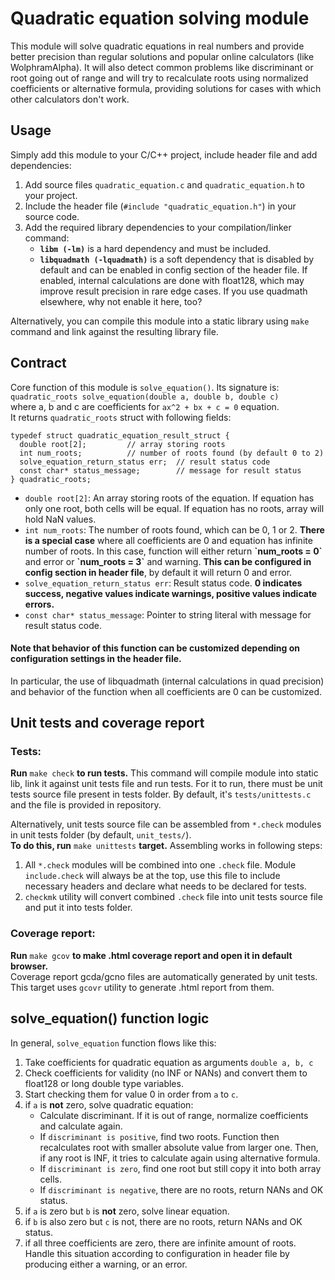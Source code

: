 # Quadratic equation solving module
This module will solve quadratic equations in real numbers and provide better precision than regular solutions and popular online calculators (like WolphramAlpha). It will also detect common problems like discriminant or root going out of range and will try to recalculate roots using normalized coefficients or alternative formula, providing solutions for cases with which other calculators don't work.


## Usage
Simply add this module to your C/C++ project, include header file and add dependencies:
1. Add source files `quadratic_equation.c` and `quadratic_equation.h` to your project.
2. Include the header file (`#include "quadratic_equation.h"`) in your source code.
3. Add the required library dependencies to your compilation/linker command:
    * **`libm (-lm)`** is a hard dependency and must be included.
    * **`libquadmath (-lquadmath)`** is a soft dependency that is disabled by default and can be enabled in config section of the header file. If enabled, internal calculations are done with float128, which may improve result precision in rare edge cases. If you use quadmath elsewhere, why not enable it here, too?

Alternatively, you can compile this module into a static library using `make` command and link against the resulting library file.


## Contract
Core function of this module is `solve_equation()`. Its signature is:\
`quadratic_roots solve_equation(double a, double b, double c)`\
where a, b and c are coefficients for `ax^2 + bx + c = 0` equation.\
It returns `quadratic_roots` struct with following fields:
```
typedef struct quadratic_equation_result_struct {
  double root[2];         // array storing roots
  int num_roots;          // number of roots found (by default 0 to 2)
  solve_equation_return_status err;  // result status code
  const char* status_message;        // message for result status
} quadratic_roots;
```
* `double root[2]`: An array storing roots of the equation. If equation has only one root, both cells will be equal. If equation has no roots, array will hold NaN values.
* `int num_roots`: The number of roots found, which can be 0, 1 or 2. **There is a special case** where all coefficients are 0 and equation has infinite number of roots. In this case, function will either return **\`num_roots = 0\`** and error or **\`num_roots = 3\`** and warning. **This can be configured in config section in header file**, by default it will return 0 and error.
* `solve_equation_return_status err`: Result status code. **0 indicates success, negative values indicate warnings, positive values indicate errors.**
* `const char* status_message`: Pointer to string literal with message for result status code.

#### Note that behavior of this function can be customized depending on configuration settings in the header file.
In particular, the use of libquadmath (internal calculations in quad precision) and behavior of the function when all coefficients are 0 can be customized.

## Unit tests and coverage report
### Tests:
**Run** `make check` **to run tests.** This command will compile module into static lib, link it against unit tests file and run tests. For it to run, there must be unit tests source file present in tests folder. By default, it's `tests/unittests.c` and the file is provided in repository.

Alternatively, unit tests source file can be assembled from `*.check` modules in unit tests folder (by default, `unit_tests/`).\
**To do this, run** `make unittests` **target.** Assembling works in following steps:
1. All `*.check` modules will be combined into one `.check` file. Module `include.check` will always be at the top, use this file to include necessary headers and declare what needs to be declared for tests.
2. `checkmk` utility will convert combined `.check` file into unit tests source file and put it into tests folder.
### Coverage report:
**Run** `make gcov` **to make .html coverage report and open it in default browser.**\
Coverage report gcda/gcno files are automatically generated by unit tests. This target uses `gcovr` utility to generate .html report from them.


## solve_equation() function logic
In general, `solve_equation` function flows like this:
1. Take coefficients for quadratic equation as arguments `double a, b, c`
2. Check coefficients for validity (no INF or NANs) and convert them to float128 or long double type variables.
3. Start checking them for value 0 in order from `a` to `c`.
4. if `a` is **not** zero, solve quadratic equation:
    * Calculate discriminant. If it is out of range, normalize coefficients and calculate again.
    * If `discriminant is positive`, find two roots. Function then recalculates root with smaller absolute value from larger one. Then, if any root is INF, it tries to calculate again using alternative formula.
    * If `discriminant is zero`, find one root but still copy it into both array cells.
    * If `discriminant is negative`, there are no roots, return NANs and OK status.
5. if `a` is zero but `b` is **not** zero, solve linear equation.
6. if `b` is also zero but `c` is not, there are no roots, return NANs and OK status.
7. if all three coefficients are zero, there are infinite amount of roots. Handle this situation according to configuration in header file by producing either a warning, or an error.
